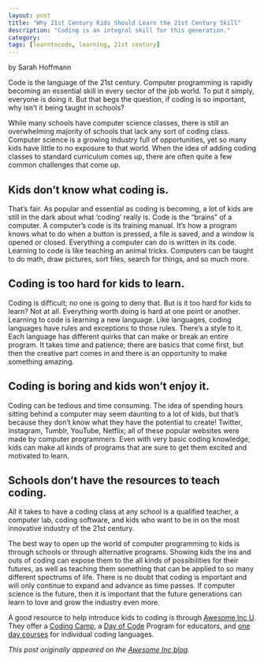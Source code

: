 ```yaml
---
layout: post
title: "Why 21st Century Kids Should Learn the 21st Century Skill"
description: "Coding is an integral skill for this generation."
category: 
tags: [learntocode, learning, 21st century]
---
```


by Sarah Hoffmann

Code is the language of the 21st century. Computer programming is rapidly becoming an essential skill in every sector of the job world. To put it simply, everyone is doing it. But that begs the question, if coding is so important, why isn’t it being taught in schools?

<!--break-->

While many schools have computer science classes, there is still an overwhelming majority of schools that lack any sort of coding class. Computer science is a growing industry full of opportunities, yet so many kids have little to no exposure to that world. When the idea of adding coding classes to standard curriculum comes up, there are often quite a few common challenges that come up.

## Kids don’t know what coding is.

That’s fair. As popular and essential as coding is becoming, a lot of kids are still in the dark about what ‘coding’ really is. Code is the “brains” of a computer. A computer’s code is its training manual. It’s how a program knows what to do when a button is pressed, a file is saved, and a window is opened or closed. Everything a computer can do is written in its code. Learning to code is like teaching an animal tricks. Computers can be taught to do math, draw pictures, sort files, search for things, and so much more.

## Coding is too hard for kids to learn.

Coding is difficult; no one is going to deny that. But is it too hard for kids to learn? Not at all. Everything worth doing is hard at one point or another. Learning to code is learning a new language. Like languages, coding languages have rules and exceptions to those rules. There’s a style to it. Each language has different quirks that can make or break an entire program. It takes time and patience; there are basics that come first, but then the creative part comes in and there is an opportunity to make something amazing.

## Coding is boring and kids won’t enjoy it.

Coding can be tedious and time consuming. The idea of spending hours sitting behind a computer may seem daunting to a lot of kids, but that’s because they don’t know what they have the potential to create! Twitter, Instagram, Tumblr, YouTube, Netflix; all of these popular websites were made by computer programmers. Even with very basic coding knowledge, kids can make all kinds of programs that are sure to get them excited and motivated to learn.

## Schools don’t have the resources to teach coding.

All it takes to have a coding class at any school is a qualified teacher, a computer lab, coding software, and kids who want to be in on the most innovative industry of the 21st century.

The best way to open up the world of computer programming to kids is through schools or through alternative programs. Showing kids the ins and outs of coding can expose them to the all kinds of possibilities for their futures, as well as teaching them something that can be applied to so many different spectrums of life. There is no doubt that coding is important and will only continue to expand and advance as time passes. If computer science is the future, then it is important that the future generations can learn to love and grow the industry even more.

A good resource to help introduce kids to coding is through [Awesome Inc U](http://www.awesomeincu.com/). They offer a [Coding Camp](http://www.awesomeincu.com/weekofcode/), a [Day of Code](http://www.awesomeincu.com/curriculum/#k12-day) Program for educators, and [one day courses](http://www.awesomeincu.com/register) for individual coding languages.

_This post originally appeared on the [Awesome Inc blog](http://blog.awesomeinc.org/post/86507708111/why-21st-century-kids-should-learn-the-21st-century)._
